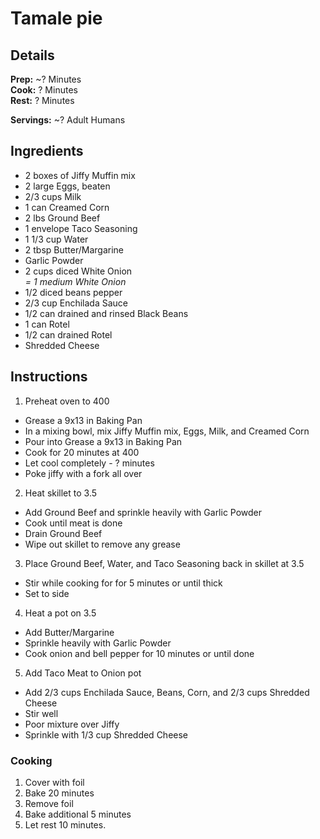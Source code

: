 Tamale pie
======

## Details

**Prep:** ~? Minutes  
**Cook:** ? Minutes  
**Rest:** ? Minutes

**Servings:** ~? Adult Humans

## Ingredients
- 2 boxes of Jiffy Muffin mix
- 2 large Eggs, beaten
- 2/3 cups Milk
- 1 can Creamed Corn
- 2 lbs Ground Beef
- 1 envelope Taco Seasoning 
- 1 1/3 cup Water
- 2 tbsp Butter/Margarine
- Garlic Powder
- 2 cups diced White Onion  
  _= 1 medium White Onion_
- 1/2 diced beans pepper
- 2/3 cup Enchilada Sauce
- 1/2 can drained and rinsed Black Beans 
- 1 can Rotel
- 1/2 can drained Rotel
- Shredded Cheese

## Instructions

1. Preheat oven to 400
- Grease a 9x13 in Baking Pan
- In a mixing bowl, mix Jiffy Muffin mix, Eggs, Milk, and Creamed Corn
- Pour into Grease a 9x13 in Baking Pan
- Cook for 20 minutes at 400
- Let cool completely - ? minutes
- Poke jiffy with a fork all over

2. Heat skillet to 3.5
- Add Ground Beef and sprinkle heavily with Garlic Powder
- Cook until meat is done
- Drain Ground Beef
- Wipe out skillet to remove any grease

3. Place Ground Beef, Water, and Taco Seasoning back in skillet at 3.5
- Stir while cooking for for 5 minutes or until thick
- Set to side

4. Heat a pot on 3.5
- Add Butter/Margarine
- Sprinkle heavily with Garlic Powder
- Cook onion and bell pepper for 10 minutes or until done 

5. Add Taco Meat to Onion pot
- Add 2/3 cups Enchilada Sauce, Beans, Corn, and 2/3 cups Shredded Cheese
- Stir well
- Poor mixture over Jiffy
- Sprinkle with 1/3 cup Shredded Cheese

### Cooking

1. Cover with foil
2. Bake 20 minutes
3. Remove foil
4. Bake additional 5 minutes
5. Let rest 10 minutes.
